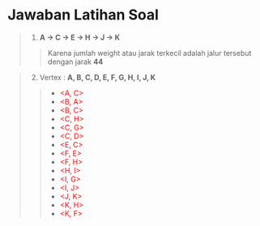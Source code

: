 # Jawaban Latihan Soal

> 1. **A -> C -> E -> H -> J -> K**
>> Karena jumlah weight atau jarak terkecil adalah jalur tersebut dengan jarak **44**

> 2. Vertex : **A, B, C, D, E, F, G, H, I, J, K**
>> - <span style="color: red;"><A, C></span>
>> - <span style="color: red;"><B, A></span>
>> - <span style="color: red;"><B, C></span>
>> - <span style="color: red;"><C, H></span>
>> - <span style="color: red;"><C, G></span>
>> - <span style="color: red;"><C, D></span>
>> - <span style="color: red;"><E, C></span>
>> - <span style="color: red;"><F, E></span>
>> - <span style="color: red;"><F, H></span>
>> - <span style="color: red;"><H, I></span>
>> - <span style="color: red;"><I, G></span>
>> - <span style="color: red;"><I, J></span>
>> - <span style="color: red;"><J, K></span>
>> - <span style="color: red;"><K, H></span>
>> - <span style="color: red;"><K, F></span>